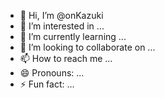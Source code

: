 - 👋 Hi, I’m @onKazuki
- 👀 I’m interested in ...
- 🌱 I’m currently learning ...
- 💞️ I’m looking to collaborate on ...
- 📫 How to reach me ...
- 😄 Pronouns: ...
- ⚡ Fun fact: ...

<!---
onKazuki/onKazuki is a ✨ special ✨ repository because its `README.md` (this file) appears on your GitHub profile.
You can click the Preview link to take a look at your changes.
--->
